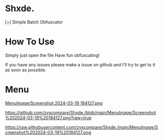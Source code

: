# Shxde.
[+] Simple Batch Obfuscator

# How To Use
Simply just open the file
Have fun obfuscating!

If you have any issues please make a issue on github and I'll try to get to it as soon as possible.

# Menu

[MenuImage/Screenshot 2024-03-19 184127.png](https://github.com/zyxcompare/Shxde./main/MenuImage/Screenshot%202024-03-19%20184127.png?raw=true)

https://github.com/zyxcompare/Shxde./blob/main/MenuImage/Screenshot%202024-03-19%20184127.png?raw=true

https://raw.githubusercontent.com/zyxcompare/Shxde./main/MenuImage/Screenshot%202024-03-19%20184127.png
